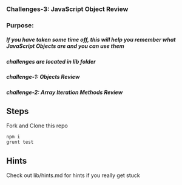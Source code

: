 ### Challenges-3: JavaScript Object Review

### Purpose:
##### If you have taken some time off, this will help you remember what JavaScript Objects are and you can use them

##### challenges are located in lib folder

##### challenge-1: Objects Review
##### challenge-2: Array Iteration Methods Review

## Steps

Fork and Clone this repo

```
npm i
grunt test
```

## Hints

Check out lib/hints.md for hints if you really get stuck
